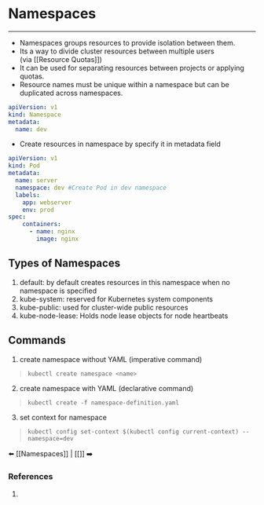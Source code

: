 # Namespaces

---
- Namespaces groups resources to provide isolation between them.
- Its a way to divide cluster resources between multiple users (via [[Resource Quotas]])
- It can be used for separating resources between projects or applying quotas. 
- Resource names must be unique within a namespace but can be duplicated across namespaces.
```yaml
apiVersion: v1
kind: Namespace
metadata: 
  name: dev
```
- Create resources in namespace by specify it in metadata field
```yaml
apiVersion: v1
kind: Pod
metadata:
  name: server
  namespace: dev #Create Pod in dev namespace
  labels:
    app: webserver
    env: prod
spec:
    containers:
      - name: nginx
        image: nginx
```


## Types of Namespaces

1. default: by default creates resources in this namespace when no namespace is specified
2. kube-system: reserved for Kubernetes system components
3. kube-public: used for cluster-wide public resources
4. kube-node-lease: Holds node lease objects for node heartbeats

## Commands
1. create namespace without YAML (imperative command)
>`kubectl create namespace <name>`
2. create namespace with YAML (declarative command)
> `kubectl create -f namespace-definition.yaml`
3. set context for namespace
> `kubectl config set-context $(kubectl config current-context) --namespace=dev`

⬅️ [[Namespaces]] | [[]] ➡️
### References
1.